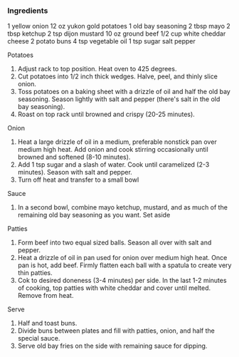 ### Ingredients
1 yellow onion
12 oz yukon gold potatoes
1 old bay seasoning
2 tbsp mayo
2 tbsp ketchup
2 tsp dijon mustard
10 oz ground beef
1/2 cup white cheddar cheese
2 potato buns
4 tsp vegetable oil
1 tsp sugar
salt
pepper

Potatoes
1. Adjust rack to top position. Heat oven to 425 degrees.
2. Cut potatoes into 1/2 inch thick wedges. Halve, peel, and thinly slice onion.
3. Toss potatoes on a baking sheet with a drizzle of oil and half the old bay seasoning. Season lightly with salt and pepper (there's salt in the old bay seasoning).
4. Roast on top rack until browned and crispy (20-25 minutes).

Onion
1. Heat a large drizzle of oil in a medium, preferable nonstick pan over medium high heat. Add onion and cook stirring occasionally until browned and softened (8-10 minutes).
2. Add 1 tsp sugar and a slash of water. Cook until caramelized (2-3 minutes). Season with salt and pepper.
3. Turn off heat and transfer to a small bowl

Sauce
1. In a second bowl, combine mayo ketchup, mustard, and as much of the remaining old bay seasoning as you want. Set aside

Patties
1. Form beef into two equal sized balls. Season all over with salt and pepper.
2. Heat a drizzle of oil in pan used for onion over medium high heat. Once pan is hot, add beef. Firmly flatten each ball with a spatula to create very thin patties.
3. Cok to desired doneness (3-4 minutes) per side. In the last 1-2 minutes of cooking, top patties with white cheddar and cover until melted. Remove from heat.

Serve
1. Half and toast buns.
2. Divide buns between plates and fill with patties, onion, and half the special sauce.
3. Serve old bay fries on the side with remaining sauce for dipping.

